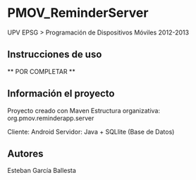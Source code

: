 PMOV_ReminderServer
===================

UPV EPSG > Programación de Dispositivos Móviles 2012-2013

Instrucciones de uso
--------------------
  ** POR COMPLETAR **
  

Información el proyecto
-----------------------
  Proyecto creado con Maven
  Estructura organizativa: org.pmov.reminderapp.server

  Cliente: Android
  Servidor: Java + SQLlite (Base de Datos)

Autores
-------
  Esteban García Ballesta
